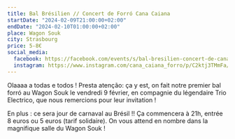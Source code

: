 ```yaml
---
title: Bal Brésilien // Concert de Forró Cana Caiana
startDate: "2024-02-09T21:00:00+02:00"
endDate: "2024-02-10T01:00:00+02:00"
place: Wagon Souk
city: Strasbourg
price: 5-8€
social_media:
  facebook: https://facebook.com/events/s/bal-bresilien-concert-de-cana-/1544664543042952/
  instagram: https://www.instagram.com/cana_caiana_forro/p/C2ktj3TMmFa/
---
```


Olaaaa a todas e todos ! Presta atenção: ça y est, on fait notre premier bal forró au Wagon Souk le vendredi 9 février, en compagnie du légendaire Trio Electrico, que nous remercions pour leur invitation !

En plus : ce sera jour de carnaval au Brésil !! Ça commencera à 21h, entrée 8 euros ou 5 euros (tarif solidaire). On vous attend en nombre dans la magnifique salle du Wagon Souk !
